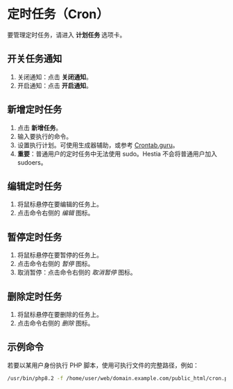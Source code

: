 # 定时任务（Cron）

要管理定时任务，请进入 **计划任务 <i class="fas fa-fw fa-clock"></i>** 选项卡。

## 开关任务通知

1. 关闭通知：点击 **<i class="fas fa-fw fa-toggle-off"></i> 关闭通知**。
2. 开启通知：点击 **<i class="fas fa-fw fa-toggle-off"></i> 开启通知**。

## 新增定时任务

1. 点击 **<i class="fas fa-fw fa-plus-circle"></i> 新增任务**。
2. 输入要执行的命令。
3. 设置执行计划。可使用生成器辅助，或参考 [Crontab.guru](https://crontab.guru/)。
4. **重要**：普通用户的定时任务中无法使用 sudo。Hestia 不会将普通用户加入 sudoers。

## 编辑定时任务

1. 将鼠标悬停在要编辑的任务上。
2. 点击命令右侧的 <i class="fas fa-fw fa-pencil-alt"><span class="visually-hidden">编辑</span></i> 图标。

## 暂停定时任务

1. 将鼠标悬停在要暂停的任务上。
2. 点击命令右侧的 <i class="fas fa-fw fa-pause"><span class="visually-hidden">暂停</span></i> 图标。
3. 取消暂停：点击命令右侧的 <i class="fas fa-fw fa-play"><span class="visually-hidden">取消暂停</span></i> 图标。

## 删除定时任务

1. 将鼠标悬停在要删除的任务上。
2. 点击命令右侧的 <i class="fas fa-fw fa-trash"><span class="visually-hidden">删除</span></i> 图标。

## 示例命令

若要以某用户身份执行 PHP 脚本，使用可执行文件的完整路径，例如：

```bash
/usr/bin/php8.2 -f /home/user/web/domain.example.com/public_html/cron.php
```
